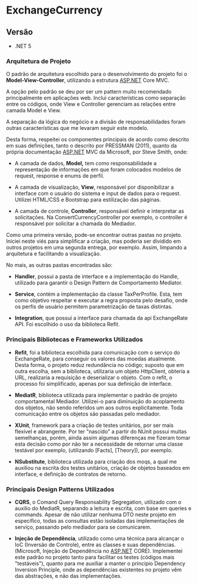 # ExchangeCurrency

## Versão
* .NET 5

### Arquitetura de Projeto

O padrão de arquitetura escolhido para o desenvolvimento do projeto foi o **Model-View-Controller**, utilizando a estrutura [ASP.NET](http://ASP.NET) Core MVC.

A opção pelo padrão se deu por ser um pattern muito recomendado principalmente em aplicações web. Inclui características como separação entre os códigos, onde View e Controller gerenciam as relações entre camada Model e View.

A separação da lógica do negócio e a divisão de responsabilidades foram outras características que me levaram seguir este modelo.

Desta forma, respeitei os componentes principais de acordo como descrito em suas definições,  tanto o descrito por PRESSMAN (2011), quanto da própria documentação  [ASP.NET](http://ASP.NET) MVC da Microsoft, por Steve Smith, onde:

* A camada de dados, **Model,** tem como responsabilidade a representação de informações em que foram colocados modelos de request, response e enums de perfil.  

* A camada de visualização, **View**, responsável por disponibilizar a interface com o usuário do sistema e input de dados para o request. Utilizei HTML/CSS e Bootstrap para estilização das páginas.

* A camada de controle, **Controller**, responsável definir e interpretar as solicitações. Na ConvertCurrencyController por exemplo, o controller é responsável por solicitar a chamada do Mediador.

Como uma primeira versão, pode-se encontrar outras pastas no projeto. Iniciei neste viés para simplificar a criação, mas poderia ser dividido em outros projetos em uma segunda entrega, por exemplo. Assim, limpando a arquitetura e facilitando a visualização. 

No mais, as outras pastas encontradas são:

* **Handler**, possui a pasta de interface e a implementação do Handle, utilizado para garantir o Design Pattern de Comportamento Mediator.

* **Service**, contém a implementação da classe TaxPerProfile. Esta, tem como objetivo respeitar e executar a regra proposta pelo desafio, onde os perfis de usuário permitem parametrização de taxas distintas.

* **Integration**, que possui a interface para chamada da api ExchangeRate API. Foi escolhido o uso da biblioteca Refit.

### Principais Bibliotecas e Frameworks Utilizados

* **Refit**, foi a biblioteca escolhida para comunicação com o serviço do ExchangeRate, para conseguir os valores das moedas atualmente. Desta forma, o projeto reduz redundância no código; suposto que em outra escolha, sem a biblioteca, utilizaria um objeto HttpClient, obteria a URL, realizaria a requisição e deserializar o objeto. Com o refit, o processo foi simplificado, apenas por sua definição de interface.

* **MediatR**, biblioteca utilizada para implementar o padrão de projeto comportamental Mediador. Utilizei-o para diminuição do acoplamento dos objetos, não sendo referidos um aos outros explicitamente. Toda comunicação entre os objetos são passadas pelo mediador.

* **XUnit**, framework para a criação de testes unitários, por ser mais flexível e abrangente. Por ter "nascido" a partir do NUnit possui muitas semelhanças, porém, ainda assim algumas diferenças me fizeram tomar esta decisão como por não ter a necessidade de retornar uma classe testável por exemplo, (utilizando [Facts], [Theory]), por exemplo.

* **NSubstitute**, biblioteca utilizada para criação dos moqs, a qual me auxiliou na escrita dos testes unitários, criação de objetos baseados em interface, e definição de contratos de retorno.

### Principais Design Patterns Utilizados

* **CQRS**, o Comand Query Responsability Segregation, utilizado com o auxilio do MediatR, separando a leitura e escrita, com base em queries e commands. Apesar de não utilizar nenhuma DTO neste projeto em específico, todas as consultas estão isoladas das implementações de serviço, passando pelo mediador para se comunicarem. 

* **Injeção de Dependência**, utilizado como uma técnica para alcançar o IoC (Inversão de Controle), entre as classes e suas dependências. (Microsoft, Injeção de Dependência no [ASP.NET](http://ASP.NET) CORE). Implementei este padrão no projeto tanto para facilitar os testes (códigos mais "testáveis"), quanto para me auxiliar a manter o princípio Dependency Inversion Principle, onde as dependências existentes no projeto vêm das abstrações, e não das implementações.
